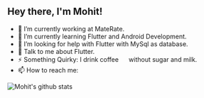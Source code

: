 ## Hey there, I'm Mohit!
<!-- <img src="https://github.com/TheDudeThatCode/TheDudeThatCode/blob/master/Assets/Hi.gif" width="29px"> -->
- 🔭 I’m currently working at MateRate. <br />
- 🌱 I’m currently learning Flutter and Android Development. <br />
- 🤔 I’m looking for help with Flutter with MySql as database. <br />
- 💬 Talk to me about Flutter. <br />
- ⚡ Something Quirky: I drink coffee <img width="15px" src="https://cdn.jsdelivr.net/npm/simple-icons@3.13.0/icons/buymeacoffee.svg" /> without sugar and milk. 
- 📫 How to reach me: <a href="https://www.linkedin.com/in/savagecarol/">
  <img align="center" width="17px" src="https://cdn.jsdelivr.net/npm/simple-icons@3.13.0/icons/linkedin.svg"  />
 </a>



 
 ![Mohit's github stats](https://github-readme-stats.vercel.app/api?username=codedog001&buefy&count_private=true&show_icons=true&hide_border=true&hide=stars,issues,prs,contribs)
<br />
 <!--
- 👯 I’m looking to collaborate on...
- 🤔 I’m looking for help with Flutter application with MySql as database.
- 💬 Ask me about ...
- 📫 How to reach me: [LinkedIn](https://www.linkedin.com/in/mohit-jain0901/)
- 😄 Pronouns: ...

-->
